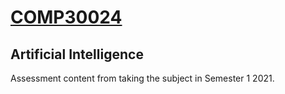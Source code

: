 # [COMP30024](https://handbook.unimelb.edu.au/2020/subjects/comp30024)
## Artificial Intelligence
Assessment content from taking the subject in Semester 1 2021.
